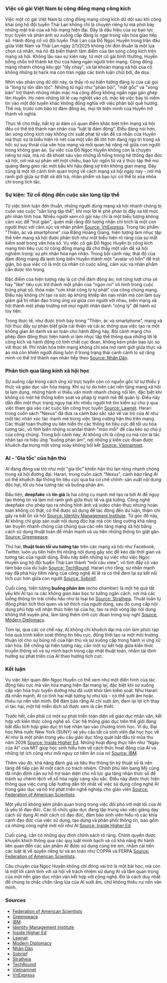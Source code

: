 ### Việc cô gái Việt Nam bị cộng đồng mạng công kích

Việc một cô gái Việt Nam bị cộng đồng mạng công kích dữ dội sau khi công khai ủng hộ đội tuyển Thái Lan không chỉ là chuyện riêng tư mà phơi bày những mặt trái của xã hội mạng hiện đại. Đây là dấu hiệu của sự bạo lực trực tuyến và phản ánh sự xuống cấp đáng lo ngại trong văn hóa giao tiếp số. Hành động cổ vũ đội tuyển Thái Lan của Đỗ Ngọc Huyền trong trận đấu giữa Việt Nam và Thái Lan ngày 2/1/2025 không chỉ đơn thuần là một lựa chọn cá nhân, mà nó đã biến thành tâm điểm của làn sóng công kích trên mạng xã hội. Không lâu sau sự kiện này, từ một cô gái bình thường, Huyền bỗng chốc trở thành kẻ thù của hàng ngàn người trên mạng. Cộng đồng mạng nhanh chóng kêu gọi "tẩy chay", và tài khoản mạng xã hội của cô không những bị hack mà còn tràn ngập các bình luận chửi bới, đe dọa.

Nhìn vào phản ứng dữ dội này, ta thấy rõ sự biến tướng đáng lo của cái gọi là "lòng tự tôn dân tộc". Những từ ngữ như "phản bội", "mất gốc" và "vong bản" trở thành những nhãn mác mà cộng đồng không ngần ngại gán ghép lên Huyền. Họ ném những lời lẽ cay nghiệt vào cô, mặc kệ việc bày tỏ niềm tin vào một đội tuyển khác không đồng nghĩa với việc phản bội quê hương. Thế mà, trước cơn bão từ đám đông ảo, mọi lời biện minh của Huyền trở thành vô nghĩa.

Thực tế cho thấy, bất kỳ ai dám có quan điểm khác biệt trên mạng xã hội đều có thể trở thành nạn nhân của “luật lệ đám đông”. Điều đáng nói hơn, làn sóng công kích này không chỉ xuất phát từ vấn đề cá nhân của Huyền mà thực sự là biểu hiện rõ nét của một vấn đề lớn hơn đang ngự trị trong xã hội: sự suy thoái của văn hóa mạng và mối quan hệ nặng nề giữa con người trong không gian ảo. Sự việc của Đỗ Ngọc Huyền không còn là chuyện riêng tư nữa, mà nó đã khoét sâu vào những lỗ hổng trong hệ thống đạo đức xã hội, nơi mà sự phán xét một chiều, bạo lực ngôn từ và ý thức tập thể mù quáng đang gieo rắc một bầu khí hậu đáng sợ trên không gian mạng. Đây cũng là một lời cảnh tỉnh quan trọng về cách mạng xã hội ngày nay - nơi mà ranh giới giữa sự thật và dối trá, nhân phẩm và bạo lực có thể bị xóa nhòa chỉ trong tích tắc.

### Sự kiện: Từ cổ động đến cuộc săn lùng tập thể

Từ việc bình luận đơn thuần, những người dùng mạng xã hội nhanh chóng bị cuốn vào cuộc "săn lùng tập thể", khi mọi lời lẽ phê phán bị đẩy xa tới mức phi nhân tính hóa. Nhiều người xem cô gái này chỉ là một biểu tượng không cảm xúc để "trút giận", quên mất rằng đối tượng nhận chỉ trích là một con người thực với cảm xúc và nhân phẩm [Source: VnExpress](https://vnexpress.net). Trong tác phẩm "Thiện, ác và smartphone" của Đặng Hoàng Giang, hiện tượng làm nhục tập thể trên mạng xã hội được phân tích như một biểu hiện rõ ràng của sự mất kiểm soát trong văn hóa số. Vụ việc cô gái Đỗ Ngọc Huyền bị công kích mang tính tiêu cực từ cộng đồng mạng đã cho thấy một vấn đề xã hội nghiêm trọng: sự phi nhân hóa nạn nhân. Trong bối cảnh này, thái độ của đám đông mạng đã lạnh lùng biến Huyền thành một "avatar vô hồn" để trút giận, bỏ qua việc cô là một cá nhân có cuộc sống, cảm xúc và nhân phẩm cần được tôn trọng.

Đặc điểm của hiện tượng này là cơ chế đám đông ảo, nơi từng lượt chia sẻ hay "like" tiêu cực trở thành một phần của "ngọn roi" vô hình trong cuộc trừng phạt số, thỏa mãn "cơn khát công lý tự phát" của công chúng mạng. Điều này không chỉ tạo ra sức ép khủng khiếp lên nạn nhân mà còn làm suy giảm giá trị nhân đạo trong ứng xử giữa con người với nhau, biến mạng xã hội thành một pháp trường nơi mọi người nhân danh "công lý" để hành xử tùy tiện.

Trong thực tế, như được trình bày trong "Thiện, ác và smartphone", mạng xã hội thúc đẩy sự phân biệt giữa cái thiện và cái ác thông qua việc tạo ra một không gian ẩn danh và an toàn cho hành động này. Bối cảnh mạng cho phép đám đông thực hiện hành vi làm nhục tập thể thông qua những lời lẽ công kích và hành động có tính chất cực đoan, không kém phần bạo lực so với thực tế. Phi nhân hóa trên mạng không chỉ xóa mờ ranh giới giữa thực và ảo mà còn khiến người dùng luôn ở trong trạng thái canh cánh lo sợ rằng mình có thể trở thành nạn nhân tiếp theo [Source: Nhân Dân](https://nhandan.vn/chung-tay-bao-ton-ton-vinh-van-hoa-truyen-thong-post858972.html).

### Phân tích qua lăng kính xã hội học

Sự xuống cấp trong cách ứng xử trực tuyến còn có nguồn gốc từ sự thiếu ý thức và giáo dục văn hóa mạng. Khi sự tự do trên các nền tảng mạng xã hội bị lạm dụng, những hành vi thiếu văn minh nhanh chóng nổi lên, đặc biệt khi không có một hệ thống kiểm soát và pháp lý mạnh mẽ để quản lý. Điều này dẫn đến một thực trạng nguy hại khi nhiều người trẻ tìm kiếm sự chú ý qua việc tham gia vào các cuộc tấn công trực tuyến [Source: Lawnet](https://lawnet.vn). Harari trong cuốn sách "Nexus" đã đưa ra cảnh báo sắc sảo về vai trò của AI như một tác nhân xúc tác mạnh mẽ trong việc tăng cường hận thù trên mạng. Các thuật toán thường ưu tiên hiển thị các thông tin tiêu cực để tối ưu hóa tương tác, vô tình biến những scandal thành "món mồi" để câu kéo sự chú ý của công chúng. Trong bối cảnh này, AI không chỉ là công cụ mà còn là tác nhân tạo ra hiệu ứng "buồng phản âm", nơi những ý kiến cực đoan được khuếch đại trong một vòng xoáy không hồi kết [Source: Vietnamnet](https://vietnamnet.vn).

### AI - 'Gia tốc' của hận thù

AI đang đóng vai trò như một "gia tốc" khiến hận thù lan rộng nhanh chóng trong xã hội đương đại. Harari, trong cuốn sách "Nexus", cảnh báo rằng AI có thể khuếch đại thông tin tiêu cực qua ba cơ chế chính: sản xuất nội dung độc hại, tối ưu hóa tương tác và buồng phản âm.

Đầu tiên, **deepfake** và **tin giả** là hai công cụ mạnh mẽ tạo ra bởi AI để ngụy tạo thông tin và làm mờ ranh giới giữa thực tế và giả tưởng. Công nghệ deepfake cho phép tạo ra những hình ảnh và video chân thực nhưng hoàn toàn không có thật, có thể được sử dụng để tác động đến dư luận, thậm chí gây ra bất ổn xã hội [Source: Identity Management Institute](https://identitymanagementinstitute.org/deepfake-deception-in-digital-identity/). Từ góc độ này, AI không chỉ giúp sản xuất nội dung độc hại mà còn tăng cường khả năng lan truyền nhanh chóng của chúng qua các nền tảng mạng xã hội bằng cách sử dụng thuật toán để nhấn mạnh và ưu tiên những thông tin giật gân [Source: Greenpeace](https://www.greenpeace.org/aotearoa/podcast/podcast-ai-is-changing-elections-how-can-we-protect-democracy/).

Thứ hai, **thuật toán tối ưu tương tác** trên các mạng xã hội như Facebook, Twitter, luôn ưu tiên hiển thị những nội dung gây sốc để kéo dài thời gian và tương tác của người dùng. Điều này biến những sự việc như việc Ngọc Huyền ủng hộ đội tuyển Thái Lan thành "mồi câu view", vô tình đẩy cô vào tâm bão của dư luận [Source: TechRound](https://techround.co.uk/tech/what-are-the-implications-of-ai-in-social-media-algorithms/). Harari cho rằng, sự nhấn mạnh này đã phá hủy tiềm năng của công nghệ AI lẽ ra có thể đem lại sự kết nối tích cực hơn giữa con người [Source: Sobrief](https://sobrief.com/books/nexus-2).

Cuối cùng, hiện tượng **buồng phản âm** (echo chamber) là một hệ quả tất yếu khi AI tạo ra các không gian bảo bọc tư tưởng ngăn cách, nơi mà các luồng thông tin trái chiều hầu như bị loại bỏ [Source: Stratheia](https://stratheia.com/how-echo-chambers-shape-modern-discourse/). Thuật toán tự động phân tích thói quen và sở thích của người dùng, sau đó cung cấp nội dung phù hợp với nhận thức hiện tại của họ, tạo ra một vòng lặp nội dung không thể xuyên phá, làm tăng thêm tính cực đoan trong suy nghĩ [Source: Modern Diplomacy](https://moderndiplomacy.eu/2025/02/09/the-science-of-disinformation-cognitive-vulnerabilities-and-digital-manipulation/).

Tóm lại, qua các cơ chế này, AI không chỉ khuếch đại mà còn làm phức tạp hóa quá trình kiểm soát thông tin tiêu cực, đồng thời tạo ra một môi trường thuận lợi cho sự bùng nổ của hận thù và sự xuống cấp trong hành vi ứng xử văn hóa. Để chống lại hiện tượng này, cần một sự kết hợp giữa kiến thức truyền thông số và sự minh bạch trong cập nhật thuật toán, nhằm tái định hướng sự phát triển của AI theo hướng tích cực.

### Kết luận

Vụ việc liên quan đến Ngọc Huyền có thể xem như một điển hình của tác động tiêu cực mà văn hóa mạng hiện đại mang lại, đặc biệt khi sự xuống cấp văn hóa trực tuyến dường như đã vượt khỏi tầm kiểm soát. Như Harari đã nhấn mạnh, AI có tính hai mặt tương tự như lửa - có thể sưởi ấm hoặc thiêu rụi nền văn minh. Để đảm bảo rằng AI chỉ sưởi ấm, đem lại lợi ích thay vì tác hại, một hệ miễn dịch số được xem là cần thiết.

Trước hết, cần phải có một sự phát triển toàn diện về giáo dục nhân văn, kết hợp với kiến thức công nghệ số. Các hệ thống giáo dục trên thế giới đang bắt đầu tích hợp giáo dục trí tuệ nhân tạo vào chương trình học. Ví dụ, Đại học Nhà nước New York (SUNY) sẽ yêu cầu tất cả sinh viên đại học học về AI như là một phần trong yêu cầu giáo dục tổng quát bắt đầu từ mùa thu năm 2026 [Source: Inside Higher Ed](https://www.insidehighered.com/news/tech-innovation/artificial-intelligence/2025/01/16/suny-adds-ai-education-its-information). Những hoạt động thực tiễn như "Ngày của AI" của MIT giúp học sinh hiểu hơn về cách thức hoạt động của AI và những lợi ích cũng như mối nguy cơ tiềm ẩn của nó [Source: IBM](https://www.ibm.com/think/insights/ai-literacy).

Thêm vào đó, khả năng đánh giá và tiêu thụ thông tin kỹ thuật số là nền tảng để tiếp cận AI một cách có trách nhiệm. Chính phủ liên bang Mỹ cũng đã nhận định cần sự hỗ trợ toàn diện cho nỗ lực gia tăng nhận thức số để tránh sự chênh lệch về số hóa ngày càng sâu sắc. Điều này được thực hiện thông qua việc cung cấp hướng dẫn tốt nhất về việc sử dụng công nghệ AI trong giáo dục và hỗ trợ phát triển nghề nghiệp cho giáo viên [Source: Federation of American Scientists](https://fas.org/publication/ensuring-child-safety-ai-era/).

Một yếu tố không kém phần quan trọng trong việc đối phó với mặt tối của AI là yếu tố đạo đức. Các tổ chức giáo dục đang tập trung vào việc giảng dạy cách sử dụng AI một cách có đạo đức, đảm bảo sinh viên hiểu rõ các khía cạnh đạo đức của việc sử dụng, tạo dựng và phân phối thông tin, bao gồm cả những công nghệ mới nổi như AI [Source: Inside Higher Ed](https://www.insidehighered.com/news/tech-innovation/artificial-intelligence/2025/01/16/suny-adds-ai-education-its-information).

Cuối cùng, cần có những quy định chính sách rõ ràng. Chính quyền được khuyến khích thông qua các quy luật minh bạch và có khả năng thi hành liên quan đến các sản phẩm AI được sử dụng cùng trẻ em, nhằm cải tiến các luật lệ về quyền riêng tư và an toàn như COPPA và FERPA [Source: Federation of American Scientists](https://fas.org/publication/ensuring-child-safety-ai-era/).

Câu chuyện của Ngọc Huyền không chỉ đóng vai trò là một bài học, mà còn là một lời cảnh tỉnh với xã hội về trách nhiệm sử dụng AI và tầm quan trọng của một nền giáo dục nhân văn kết hợp với công nghệ. Đó là cách duy nhất để chúng ta chắc chắn rằng lửa của AI sưởi ấm, chứ không thiêu rụi nền văn minh.

### Sources

- [Federation of American Scientists](https://fas.org/publication/ensuring-child-safety-ai-era/)
- [Greenpeace](https://www.greenpeace.org/aotearoa/podcast/podcast-ai-is-changing-elections-how-can-we-protect-democracy/)
- [IBM](https://www.ibm.com/think/insights/ai-literacy)
- [Identity Management Institute](https://identitymanagementinstitute.org/deepfake-deception-in-digital-identity/)
- [Inside Higher Ed](https://www.insidehighered.com/news/tech-innovation/artificial-intelligence/2025/01/16/suny-adds-ai-education-its-information)
- [Lawnet](https://lawnet.vn)
- [Modern Diplomacy](https://moderndiplomacy.eu/2025/02/09/the-science-of-disinformation-cognitive-vulnerabilities-and-digital-manipulation/)
- [Nhân Dân](https://nhandan.vn/chung-tay-bao-ton-ton-vinh-van-hoa-truyen-thong-post858972.html)
- [Sobrief](https://sobrief.com/books/nexus-2)
- [Stratheia](https://stratheia.com/how-echo-chambers-shape-modern-discourse/)
- [TechRound](https://techround.co.uk/tech/what-are-the-implications-of-ai-in-social-media-algorithms/)
- [Vietnamnet](https://vietnamnet.vn)
- [VnExpress](https://vnexpress.net)